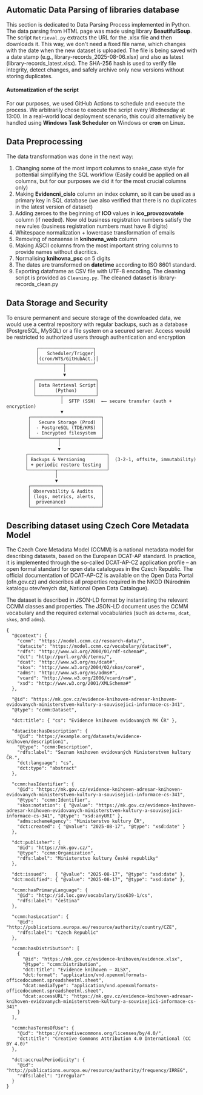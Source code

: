 ## Automatic Data Parsing of libraries database
This section is dedicated to Data Parsing Process implemented in Python. The data parsing from HTML page was made using library **BeautifulSoup**. The script  ```Retrieval.py``` extracts the URL for the .xlsx file and then downloads it. This way, we don't need a fixed file name, which changes with the date when the new dataset is uploaded. The file is being saved with a date stamp (e.g., library-records_2025-08-06.xlsx) and also as latest (library-records_latest.xlsx). The SHA-256 hash is used to verify file integrity, detect changes, and safely archive only new versions without storing duplicates.
#### Automatization of the script
For our purposes, we used GitHub Actions to schedule and execute the process. We arbitrarily chose to execute the script every Wednesday at 13:00. In a real-world local deployment scenario, this could alternatively be handled using **Windows Task Scheduler** on Windows or **cron** on Linux.
##  Data Preprocessing
The data transformation was done in the next way:
  1. Changing some of the most import columns to snake_case style for pottential simplifying the SQL workflow (Easily could be applied on all columns, but for our purposes we did it for the most crucial columns only)
  2. Making **Evidencni_cislo** column an index column, so it can be used as a primary key in SQL database (we also verified that there is no duplicates in the latest version of dataset)
  3. Adding zeroes to the beginning of **ICO** values in **ico_provozovatele** column (if needed). Now old business registration numbers satisfy the new rules (business registration numbers must have 8 digits)
  4. Whitespace normalization + lowercase transformation of emails
  5. Removing of nonsense in **knihovna_web** column
  6. Making ASCII columns from the most important string columns to provide names without diacritics.
  7. Normalising **knihovna_psc** on 5 digits
  8. The dates are transformed on **datetime** according to ISO 8601 standard.
  9. Exporting dataframe as CSV file with UTF-8 encoding.
The cleaning script is provided as ```Cleaning.py```. The cleaned dataset is library-records_clean.py

## Data Storage and Security
To ensure permanent and secure storage of the downloaded data, we would use a central repository with regular backups, such as a database (PostgreSQL, MySQL) or a file system on a secured server. Access would be restricted to authorized users through authentication and encryption
```
           ┌────────────────────┐       
           │   Scheduler/Trigger│
           │(cron/WTS/GitHubAct.)│        
           └─────────┬──────────┘
                     │                              
                     ▼                              
          ┌──────────────────────┐                  
          │ Data Retrieval Script│
          │       (Python)       │
          └─────────┬────────────┘
                    │  SFTP (SSH)  ←— secure transfer (auth + encryption)
                    ▼
        ┌──────────────────────────┐
        │   Secure Storage (Prod)  │
        │  - PostgreSQL (TDE/KMS)  │
        │  - Encrypted filesystem  │
        └──────────┬───────────────┘
                   │
                   ▼
       ┌─────────────────────────────┐
       │ Backups & Versioning        │  (3-2-1, offsite, immutability)
       │ + periodic restore testing  │
       └──────────┬──────────────────┘
                  │
                  ▼
        ┌──────────────────────────┐
        │ Observability & Audits   │
        │ (logs, metrics, alerts,  │
        │  provenance)             │
        └──────────────────────────┘
```

## Describing dataset using Czech Core Metadata Model
The Czech Core Metadata Model (CCMM) is a national metadata model for describing datasets, based on the European DCAT-AP standard. In practice, it is implemented through the so-called DCAT-AP-CZ application profile – an open formal standard for open data catalogues in the Czech Republic. The official documentation of DCAT-AP-CZ is available on the Open Data Portal (ofn.gov.cz) and describes all properties required in the NKOD (Národním katalogu otevřených dat, National Open Data Catalogue).

The dataset is described in JSON-LD format by instantiating the relevant CCMM classes and properties. The JSON-LD document uses the CCMM vocabulary and the required external vocabularies (such as ```dcterms```, ```dcat```, ```skos```, and ```adms```).
```
{
  "@context": {
    "ccmm": "https://model.ccmm.cz/research-data/",
    "datacite": "https://model.ccmm.cz/vocabulary/datacite#",
    "rdfs": "http://www.w3.org/2000/01/rdf-schema#",
    "dct": "http://purl.org/dc/terms/",
    "dcat": "http://www.w3.org/ns/dcat#",
    "skos": "http://www.w3.org/2004/02/skos/core#",
    "adms": "http://www.w3.org/ns/adms#",
    "vcard": "http://www.w3.org/2006/vcard/ns#",
    "xsd": "http://www.w3.org/2001/XMLSchema#"
  },

  "@id": "https://mk.gov.cz/evidence-knihoven-adresar-knihoven-evidovanych-ministerstvem-kultury-a-souvisejici-informace-cs-341",
  "@type": "ccmm:Dataset",

  "dct:title": { "cs": "Evidence knihoven evidovaných MK ČR" },

  "datacite:hasDescription": {
    "@id": "https://example.org/datasets/evidence-knihoven/description1",
    "@type": "ccmm:Description",
    "rdfs:label": "Seznam knihoven evidovaných Ministerstvem kultury ČR.",
    "dct:language": "cs",
    "dct:type": "abstract"
  },

  "ccmm:hasIdentifier": {
    "@id": "https://mk.gov.cz/evidence-knihoven-adresar-knihoven-evidovanych-ministerstvem-kultury-a-souvisejici-informace-cs-341",
    "@type": "ccmm:Identifier",
    "skos:notation": { "@value": "https://mk.gov.cz/evidence-knihoven-adresar-knihoven-evidovanych-ministerstvem-kultury-a-souvisejici-informace-cs-341", "@type": "xsd:anyURI" },
    "adms:schemeAgency": "Ministerstvo kultury ČR",
    "dct:created": { "@value": "2025-08-17", "@type": "xsd:date" }
  },

  "dct:publisher": {
    "@id": "https://mk.gov.cz/",
    "@type": "ccmm:Organization",
    "rdfs:label": "Ministerstvo kultury České republiky"
  },

  "dct:issued":   { "@value": "2025-08-17", "@type": "xsd:date" },
  "dct:modified": { "@value": "2025-08-17", "@type": "xsd:date" },

  "ccmm:hasPrimaryLanguage": {
    "@id": "http://id.loc.gov/vocabulary/iso639-1/cs",
    "rdfs:label": "čeština"
  },

  "ccmm:hasLocation": {
    "@id": "http://publications.europa.eu/resource/authority/country/CZE",
    "rdfs:label": "Czech Republic"
  },

  "ccmm:hasDistribution": [
    {
      "@id": "https://mk.gov.cz/evidence-knihoven/evidence.xlsx",
      "@type": "ccmm:Distribution",
      "dct:title": "Evidence knihoven – XLSX",
      "dct:format": "application/vnd.openxmlformats-officedocument.spreadsheetml.sheet",
      "dcat:mediaType": "application/vnd.openxmlformats-officedocument.spreadsheetml.sheet",
      "dcat:accessURL": "https://mk.gov.cz/evidence-knihoven-adresar-knihoven-evidovanych-ministerstvem-kultury-a-souvisejici-informace-cs-341"
    }
  ],

  "ccmm:hasTermsOfUse": {
    "@id": "https://creativecommons.org/licenses/by/4.0/",
    "dct:title": "Creative Commons Attribution 4.0 International (CC BY 4.0)"
  },

  "dct:accrualPeriodicity": {
    "@id": "http://publications.europa.eu/resource/authority/frequency/IRREG",
    "rdfs:label": "Irregular"
  }
}

```

